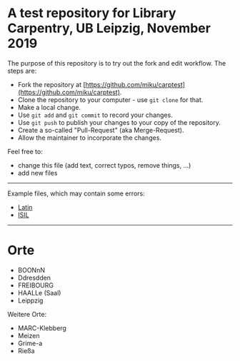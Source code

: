 # A test repository for Library Carpentry, UB Leipzig, November 2019

The purpose of this repository is to try out the fork and edit workflow. The
steps are:

* Fork the repository at [https://github.com/miku/carptest](https://github.com/miku/carptest).
* Clone the repository to your computer - use `git clone` for that.
* Make a local change.
* Use `git add` and `git commit` to record your changes.
* Use `git push` to publish your changes to your copy of the repository.
* Create a so-called "Pull-Request" (aka Merge-Request).
* Allow the maintainer to incorporate the changes.

Feel free to:

* change this file (add text, correct typos, remove things, ...)
* add new files

----

Example files, which may contain some errors:

* [Latin](Latin.md)
* [ISIL](ISIL.md)

----

# Orte

* BOONnN
* Ddresdden
* FREIBOURG
* HAALLe (Saal)
* Leippzig

Weitere Orte:

* MARC-Klebberg
* Meizen
* Grime-a
* Rießa

